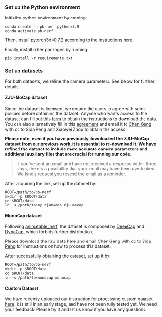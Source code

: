 ### Set up the Python environment

Initialize python environment by running:

```shell
conda create -n pb-nerf python=3.9
conda activate pb-nerf
```

Then, install pytorch3d=0.7.2 according to the [instructions here](https://github.com/facebookresearch/pytorch3d/blob/main/INSTALL.md).

Finally, install other packages by running:

```shell
pip install -r requirements.txt
```

### Set up datasets

For both datasets, we refine the camera parameters. See below for further details.

#### ZJU-MoCap dataset

Since the dataset is licensed, we require the users to agree with some policies before obtaining the dataset. Anyone who wants access to the dataset can fill out this [form](https://forms.gle/rBSXkXpuSsHep4R26) to obtain the instructions to download the data. You can also alternatively fill in this [agreement](https://pengsida.net/project_page_assets/files/Refined_ZJU-MoCap_Agreement.pdf) and email it to [Chen Geng](mailto:chen.geng@cs.stanford.edu) with cc to [Sida Peng](mailto:pengsida@zju.edu.cn) and [Xiaowei Zhou](mailto:xwzhou@zju.edu.cn) to obtain the access.

**Please note, even if you have previously downloaded the ZJU-MoCap dataset from our [previous work](https://github.com/zju3dv/neuralbody), it is essential to re-download it. We have refined the dataset to include more accurate camera parameters and additional auxiliary files that are crucial for running our code.**

> If you've sent an email and have not received a response within three days, there's a possibility that your email may have been overlooked. We kindly request you resend the email as a reminder.

After acquiring the link, set up the dataset by:

```shell
ROOT=/path/to/pb-nerf
mkdir -p $ROOT/data
cd $ROOT/data
ln -s /path/to/my-zjumocap zju-mocap
```

#### MonoCap dataset

Following [animatable_nerf](https://github.com/zju3dv/animatable_nerf/blob/master/INSTALL.md#monocap-dataset), the dataset is composed by [DeepCap](https://people.mpi-inf.mpg.de/~mhaberma/projects/2020-cvpr-deepcap/) and [DynaCap](https://people.mpi-inf.mpg.de/~mhaberma/projects/2021-ddc/), which forbids further distribution. 

Please download the raw data [here](https://gvv-assets.mpi-inf.mpg.de/) and email [Chen Geng](mailto:chen.geng@cs.stanford.edu) with cc to [Sida Peng](mailto:pengsida@zju.edu.cn) for instructions on how to process this dataset.

After successfully obtaining the dataset, set up it by:

```shell
ROOT=/path/to/pb-nerf
mkdir -p $ROOT/data
cd $ROOT/data
ln -s /path/to/monocap monocap
```

#### Custom Dataset

We have recently uploaded our instruction for processing custom dataset [here](https://github.com/zju3dv/pb-nerf/blob/master/docs/preprocess.md). It is still in an early stage, and have not been fully tested yet. We need your feedback! Please try it and let us know if you have any questions.
